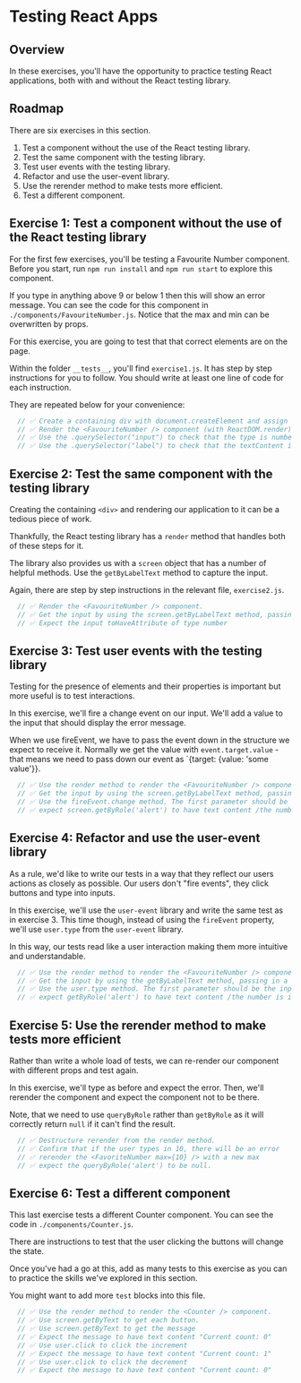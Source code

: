 # Testing React Apps

## Overview

In these exercises, you'll have the opportunity to practice testing React applications, both with and without the React testing library.

## Roadmap

There are six exercises in this section.

1. Test a component without the use of the React testing library.
2. Test the same component with the testing library.
3. Test user events with the testing library.
4. Refactor and use the user-event library.
5. Use the rerender method to make tests more efficient.
6. Test a different component.

## Exercise 1: Test a component without the use of the React testing library

For the first few exercises, you'll be testing a Favourite Number component. Before you start, run `npm run install` and `npm run start` to explore this component.

If you type in anything above 9 or below 1 then this will show an error message. You can see the code for this component in `./components/FavouriteNumber.js`. Notice that the max and min can be overwritten by props.

For this exercise, you are going to test that that correct elements are on the page.

Within the folder `__tests__`, you'll find `exercise1.js`. It has step by step instructions for you to follow. You should write at least one line of code for each instruction.

They are repeated below for your convenience:

```js
  // ✅ Create a containing div with document.createElement and assign to a variable
  // ✅ Render the <FavouriteNumber /> component (with ReactDOM.render) to the div
  // ✅ Use the .querySelector("input") to check that the type is number
  // ✅ Use the .querySelector("label") to check that the textContent is "Favorite Number"
```

## Exercise 2: Test the same component with the testing library

Creating the containing `<div>` and rendering our application to it can be a tedious piece of work. 

Thankfully, the React testing library has a `render` method that handles both of these steps for it.

The library also provides us with a `screen` object that has a number of helpful methods. Use the `getByLabelText` method to capture the input.

Again, there are step by step instructions in the relevant file, `exercise2.js`.

```js
  // ✅ Render the <FavouriteNumber /> component.
  // ✅ Get the input by using the screen.getByLabelText method, passing in a a regex like /favorite number/i
  // ✅ Expect the input toHaveAttribute of type number
```

## Exercise 3: Test user events with the testing library

Testing for the presence of elements and their properties is important but more useful is to test interactions.

In this exercise, we'll fire a change event on our input. We'll add a value to the input that should display the error message.

When we use fireEvent, we have to pass the event down in the structure we expect to receive it. Normally we get the value with `event.target.value` - that means we need to pass down our event as `{target: {value: 'some value'}}.

```js
  // ✅ Use the render method to render the <FavouriteNumber /> component.
  // ✅ Get the input by using the screen.getByLabelText method, passing in a a regex like /favorite number/i
  // ✅ Use the fireEvent.change method. The first parameter should be the input, the second should be {target: {value: '100'}}
  // ✅ expect screen.getByRole('alert') to have text content /the number is invalid/i
```

## Exercise 4: Refactor and use the user-event library

As a rule, we'd like to write our tests in a way that they reflect our users actions as closely as possible. Our users don't "fire events", they click buttons and type into inputs. 

In this exercise, we'll use the `user-event` library and write the same test as in exercise 3. This time though, instead of using the `fireEvent` property, we'll use `user.type` from the `user-event` library.

In this way, our tests read like a user interaction making them more intuitive and understandable.

```js
  // ✅ Use the render method to render the <FavouriteNumber /> component.
  // ✅ Get the input by using the getByLabelText method, passing in a a regex like /favorite number/i
  // ✅ Use the user.type method. The first parameter should be the input, the second should be the value ('10')
  // ✅ expect getByRole('alert') to have text content /the number is invalid/i
```

## Exercise 5: Use the rerender method to make tests more efficient

Rather than write a whole load of tests, we can re-render our component with different props and test again.

In this exercise, we'll type as before and expect the error. Then, we'll rerender the component and expect the component not to be there.

Note, that we need to use `queryByRole` rather than `getByRole` as it will correctly return `null` if it can't find the result.

```js
  // ✅ Destructure rerender from the render method.
  // ✅ Confirm that if the user types in 10, there will be an error
  // ✅ rerender the <FavoriteNumber max={10} /> with a new max
  // ✅ expect the queryByRole('alert') to be null.
```

## Exercise 6: Test a different component

This last exercise tests a different Counter component. You can see the code in `./components/Counter.js`.

There are instructions to test that the user clicking the buttons will change the state. 

Once you've had a go at this, add as many tests to this exercise as you can to practice the skills we've explored in this section.

You might want to add more `test` blocks into this file.

```js
  // ✅ Use the render method to render the <Counter /> component.
  // ✅ Use screen.getByText to get each button.
  // ✅ Use screen.getByText to get the message
  // ✅ Expect the message to have text content "Current count: 0"
  // ✅ Use user.click to click the increment
  // ✅ Expect the message to have text content "Current count: 1"
  // ✅ Use user.click to click the decrement
  // ✅ Expect the message to have text content "Current count: 0"
```